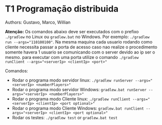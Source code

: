 # T1 Programação distribuida

Authors: Gustavo, Marco, Willian

__Atenção:__ Os comandos abaixo deve ser executados com o prefixo `./gradlew` no 
Linux ou `gradlew.bat` no Windows. Por exemplo: `./gradlew run --args="110100100"`. Na mesma  maquina
cada usuario rodando como cliente necessita passar a porta  de acesso caso nao realize
o procedimento somente havera 1 usuario se comunicando com o server  devido ao ip ser o mesmo. para executar
com uma porta utilize o comando `./gradlew runClient --args="<serverIp> <clientIp> <port>"`

Comandos:
* Rodar o programa modo servidor linux: `./gradlew runServer --args="<serverIp> <numberPlayers>"`
* Rodar o programa modo servidor Windows: `gradlew.bat runServer --args="<serverIp> <numberPlayers>"`
* Rodar o programa modo Cliente linux: `./gradlew runClient --args="<serverIp> <clientIp> <port optional>"`
* Rodar o programa modo Cliente Windows: `gradlew.bat runClient --args="<serverIp> <clientIp> <port optional>"`
* Rodar os testes: `./gradlew test` or `gradlew.bat test`

